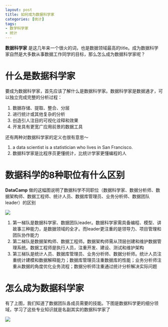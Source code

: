 ```yaml
---
layout: post
title: 如何成为数据科学家
categories: [统计]
tags:
- 数学科学家
- 统计
---
```


**数据科学家** 是这几年来一个很火的词，也是数据领域最高的title。成为数据科学家自然是大多数从事数据工作同学的目标，那么怎么成为数据科学家呢？

# 什么是数据科学家

要成为数据科学家，首先应该了解什么是数据科学家。数据科学家是数据通才，可以独立完成完整的分析过程：

1. 数据存储、提取、整合、分层
2. 进行统计或其他复杂的分析
3. 创造引人注目的可视化诠释和效果
4. 开发具有更宽广应用前景的数据工具

还有两种对数据科学家的定义也很有意思～

1. a data scientist is a statistician who lives in San Francisco.
2. 数据科学家是比程序员更懂统计，比统计学家更懂编程的人

# 数据科学的8种职位有什么区别

**DataCamp** 做的这幅图说明了数据科学不同职位（数据科学家、数据分析师、数据架构师、数据工程师、统计人员、数据库管理员、业务分析师、数据团队leader）的区别

![](https://raw.githubusercontent.com/lixinyao/lixinyao.github.io/master/pictures/2016/scientist1.png)

1. 第一梯队是数据科学家、数据团队leader。数据科学家需具备编程、模型、讲故事三种能力，是数据领域的全才。而leader更注重的是领导力、项目管理和团队协作能力
2. 第二梯队是数据架构师、数据工程师。数据架构师需从顶层创建和维护数据管理系统。数据工程师是执行人员，注重开发、建设、测试和维护架构
3. 第三梯队是统计人员、数据库管理员、业务分析师、数据分析师。统计人员注重统计建模和数据解释能力；数据库管理员注重数据库的性能；业务分析师注重从数据的角度优化业务流程；数据分析师注重通过统计分析解决实际问题

# 怎么成为数据科学家

有了上图，我们知道了数据团队各成员需要的技能。下图是数据科学更的细分领域，学习了这些专业知识就是名副其实的数据科学家了

![](https://raw.githubusercontent.com/lixinyao/lixinyao.github.io/master/pictures/2016/scientist2.jpg)

